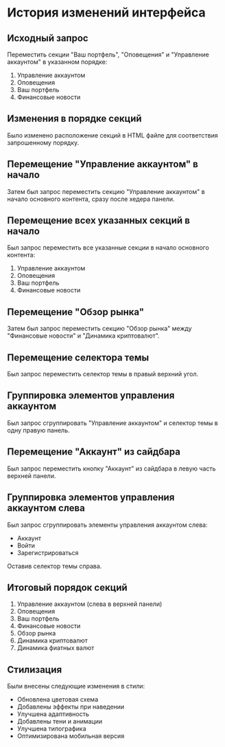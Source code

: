 # История изменений интерфейса

## Исходный запрос
Переместить секции "Ваш портфель", "Оповещения" и "Управление аккаунтом" в указанном порядке:
1. Управление аккаунтом
2. Оповещения
3. Ваш портфель
4. Финансовые новости

## Изменения в порядке секций
Было изменено расположение секций в HTML файле для соответствия запрошенному порядку.

## Перемещение "Управление аккаунтом" в начало
Затем был запрос переместить секцию "Управление аккаунтом" в начало основного контента, сразу после хедера панели.

## Перемещение всех указанных секций в начало
Был запрос переместить все указанные секции в начало основного контента:
1. Управление аккаунтом
2. Оповещения
3. Ваш портфель
4. Финансовые новости

## Перемещение "Обзор рынка"
Затем был запрос переместить секцию "Обзор рынка" между "Финансовые новости" и "Динамика криптовалют".

## Перемещение селектора темы
Был запрос переместить селектор темы в правый верхний угол.

## Группировка элементов управления аккаунтом
Был запрос сгруппировать "Управление аккаунтом" и селектор темы в одну правую панель.

## Перемещение "Аккаунт" из сайдбара
Был запрос переместить кнопку "Аккаунт" из сайдбара в левую часть верхней панели.

## Группировка элементов управления аккаунтом слева
Был запрос сгруппировать элементы управления аккаунтом слева:
- Аккаунт
- Войти
- Зарегистрироваться

Оставив селектор темы справа.

## Итоговый порядок секций
1. Управление аккаунтом (слева в верхней панели)
2. Оповещения
3. Ваш портфель
4. Финансовые новости
5. Обзор рынка
6. Динамика криптовалют
7. Динамика фиатных валют

## Стилизация
Были внесены следующие изменения в стили:
- Обновлена цветовая схема
- Добавлены эффекты при наведении
- Улучшена адаптивность
- Добавлены тени и анимации
- Улучшена типографика
- Оптимизирована мобильная версия 